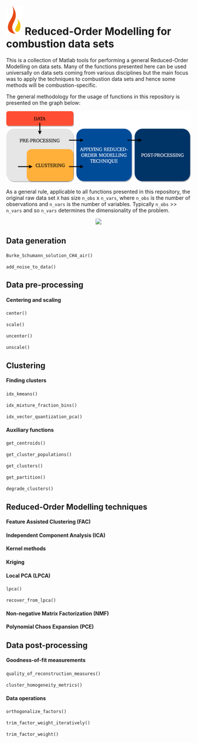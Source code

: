 # ![Logo](documentation/burn_logo.png?thumbnail) Reduced-Order Modelling for combustion data sets

This is a collection of Matlab tools for performing a general Reduced-Order Modelling on data sets. Many of the functions presented here can be used universally on data sets coming from various disciplines but the main focus was to apply the techniques to combustion data sets and hence some methods will be combustion-specific.

The general methodology for the usage of functions in this repository is presented on the graph below:

![Screenshot](documentation/rom-methodology.png)

As a general rule, applicable to all functions presented in this repository, the original raw data set `X` has size `n_obs` x `n_vars`, where `n_obs` is the number of observations and `n_vars` is the number of variables. Typically `n_obs` >> `n_vars` and so `n_vars` determines the dimensionality of the problem.

<p align="center">
  <img src="https://github.com/burn-research/reduced-order-modelling/raw/master/documentation/data-set-for-rom.png">
</p>

## Data generation

`Burke_Schumann_solution_CH4_air()`

`add_noise_to_data()`

## Data pre-processing

#### Centering and scaling

`center()`

`scale()`

`uncenter()`

`unscale()`

## Clustering

#### Finding clusters

`idx_kmeans()`

`idx_mixture_fraction_bins()`

`idx_vector_quantization_pca()`

#### Auxiliary functions

`get_centroids()`

`get_cluster_populations()`

`get_clusters()`

`get_partition()`

`degrade_clusters()`

## Reduced-Order Modelling techniques

#### Feature Assisted Clustering (FAC)

#### Independent Component Analysis (ICA)

#### Kernel methods

#### Kriging

#### Local PCA (LPCA)

`lpca()`

`recover_from_lpca()`

#### Non-negative Matrix Factorization (NMF)

#### Polynomial Chaos Expansion (PCE)

## Data post-processing

#### Goodness-of-fit measurements

`quality_of_reconstruction_measures()`

`cluster_homogeneity_metrics()`

#### Data operations

`orthogonalize_factors()`

`trim_factor_weight_iteratively()`

`trim_factor_weight()`
